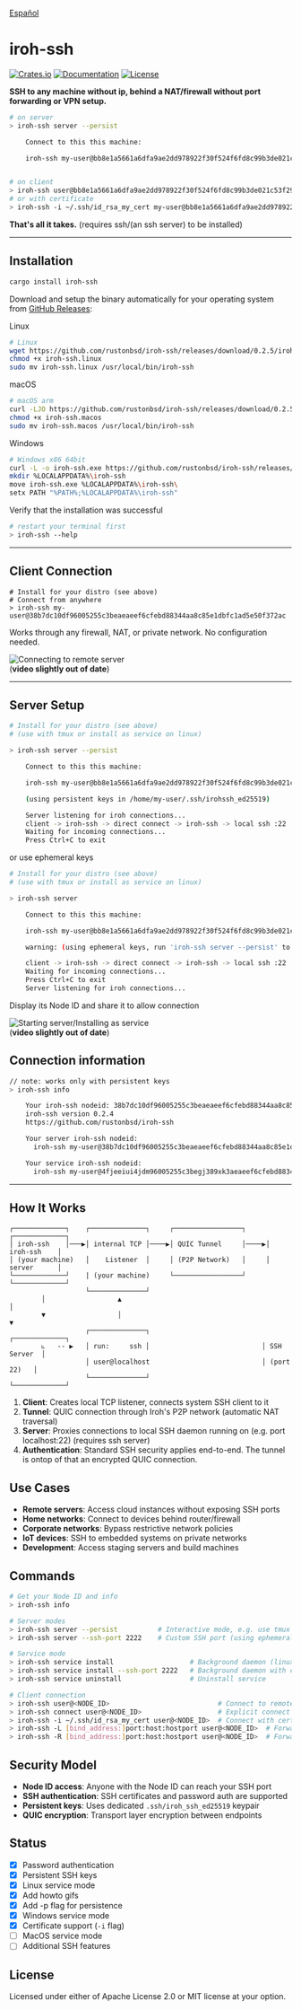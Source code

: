 [Español](README_es.md)
# iroh-ssh

[![Crates.io](https://img.shields.io/crates/v/iroh-ssh.svg)](https://crates.io/crates/iroh-ssh)
[![Documentation](https://docs.rs/iroh-ssh/badge.svg)](https://docs.rs/iroh-ssh)
[![License](https://img.shields.io/badge/license-MIT%2FApache--2.0-blue.svg)](LICENSE)

**SSH to any machine without ip, behind a NAT/firewall without port forwarding or VPN setup.**

```bash
# on server
> iroh-ssh server --persist

    Connect to this this machine:

    iroh-ssh my-user@bb8e1a5661a6dfa9ae2dd978922f30f524f6fd8c99b3de021c53f292aae74330


# on client
> iroh-ssh user@bb8e1a5661a6dfa9ae2dd978922f30f524f6fd8c99b3de021c53f292aae74330
# or with certificate
> iroh-ssh -i ~/.ssh/id_rsa_my_cert my-user@bb8e1a5661a6dfa9ae2dd978922f30f524f6fd8c99b3de021c53f292aae74330
```

**That's all it takes.** (requires ssh/(an ssh server) to be installed)

---

## Installation

```bash
cargo install iroh-ssh
```

Download and setup the binary automatically for your operating system from [GitHub Releases](https://github.com/rustonbsd/iroh-ssh/releases):

Linux
```bash
# Linux
wget https://github.com/rustonbsd/iroh-ssh/releases/download/0.2.5/iroh-ssh.linux
chmod +x iroh-ssh.linux
sudo mv iroh-ssh.linux /usr/local/bin/iroh-ssh
```

macOS
```bash
# macOS arm
curl -LJO https://github.com/rustonbsd/iroh-ssh/releases/download/0.2.5/iroh-ssh.macos
chmod +x iroh-ssh.macos
sudo mv iroh-ssh.macos /usr/local/bin/iroh-ssh
```

Windows
```bash
# Windows x86 64bit
curl -L -o iroh-ssh.exe https://github.com/rustonbsd/iroh-ssh/releases/download/0.2.5/iroh-ssh.exe
mkdir %LOCALAPPDATA%\iroh-ssh
move iroh-ssh.exe %LOCALAPPDATA%\iroh-ssh\
setx PATH "%PATH%;%LOCALAPPDATA%\iroh-ssh"
```

Verify that the installation was successful
```bash
# restart your terminal first
> iroh-ssh --help
```

---

## Client Connection

```bashPor el momento solo s
# Install for your distro (see above)
# Connect from anywhere
> iroh-ssh my-user@38b7dc10df96005255c3beaeaeef6cfebd88344aa8c85e1dbfc1ad5e50f372ac
```

Works through any firewall, NAT, or private network. No configuration needed.

![Connecting to remote server](/media/t-rec_connect.gif)
<br>
(**video slightly out of date**)


---

## Server Setup

```bash
# Install for your distro (see above)
# (use with tmux or install as service on linux)

> iroh-ssh server --persist

    Connect to this this machine:

    iroh-ssh my-user@bb8e1a5661a6dfa9ae2dd978922f30f524f6fd8c99b3de021c53f292aae74330

    (using persistent keys in /home/my-user/.ssh/irohssh_ed25519)

    Server listening for iroh connections...
    client -> iroh-ssh -> direct connect -> iroh-ssh -> local ssh :22
    Waiting for incoming connections...
    Press Ctrl+C to exit

```

or use ephemeral keys

```bash
# Install for your distro (see above)
# (use with tmux or install as service on linux)

> iroh-ssh server

    Connect to this this machine:

    iroh-ssh my-user@bb8e1a5661a6dfa9ae2dd978922f30f524f6fd8c99b3de021c53f292aae74330

    warning: (using ephemeral keys, run 'iroh-ssh server --persist' to create persistent keys)

    client -> iroh-ssh -> direct connect -> iroh-ssh -> local ssh :22
    Waiting for incoming connections...
    Press Ctrl+C to exit
    Server listening for iroh connections...

```

Display its Node ID and share it to allow connection

![Starting server/Installing as service](/media/t-rec_server_service.gif)
<br>
(**video slightly out of date**)

## Connection information
```bash
// note: works only with persistent keys
> iroh-ssh info

    Your iroh-ssh nodeid: 38b7dc10df96005255c3beaeaeef6cfebd88344aa8c85e1dbfc1ad5e50f372ac
    iroh-ssh version 0.2.4
    https://github.com/rustonbsd/iroh-ssh

    Your server iroh-ssh nodeid:
      iroh-ssh my-user@38b7dc10df96005255c3beaeaeef6cfebd88344aa8c85e1dbfc1ad5e50f372ac

    Your service iroh-ssh nodeid:
      iroh-ssh my-user@4fjeeiui4jdm96005255c3begj389xk3aeaeef6cfebd88344aa8c85e1dbfc1ad
```

---



## How It Works

```
┌─────────────┐    ┌──────────────┐     ┌─────────────────┐     ┌─────────────┐
│ iroh-ssh    │───▶│ internal TCP │────▶│ QUIC Tunnel     │────▶│ iroh-ssh    │
│ (your machine)   │    Listener  │     │ (P2P Network)   │     │ server      │
└─────────────┘    | (your machine)     └─────────────────┘     └─────────────┘
                   └──────────────┘
        │                  ▲                                           │
        ▼                  │                                           ▼
                   ┌──────────────┐                            ┌─────────────┐
        ⦜   -- ▶   │ run:     ssh │                            │ SSH Server  │
                   │ user@localhost                            │ (port 22)   │
                   └──────────────┘                            └─────────────┘
```

1. **Client**: Creates local TCP listener, connects system SSH client to it
2. **Tunnel**: QUIC connection through Iroh's P2P network (automatic NAT traversal)
3. **Server**: Proxies connections to local SSH daemon running on (e.g. port localhost:22) (requires ssh server)
4. **Authentication**: Standard SSH security applies end-to-end. The tunnel is ontop of that an encrypted QUIC connection.

## Use Cases

- **Remote servers**: Access cloud instances without exposing SSH ports
- **Home networks**: Connect to devices behind router/firewall
- **Corporate networks**: Bypass restrictive network policies
- **IoT devices**: SSH to embedded systems on private networks
- **Development**: Access staging servers and build machines

## Commands

```bash
# Get your Node ID and info
> iroh-ssh info

# Server modes
> iroh-ssh server --persist          # Interactive mode, e.g. use tmux (default SSH port 22)
> iroh-ssh server --ssh-port 2222    # Custom SSH port (using ephemeral keys)

# Service mode
> iroh-ssh service install                   # Background daemon (linux and windows only, default port 22)
> iroh-ssh service install --ssh-port 2222   # Background daemon with custom SSH port
> iroh-ssh service uninstall                 # Uninstall service

# Client connection
> iroh-ssh user@<NODE_ID>                           # Connect to remote server
> iroh-ssh connect user@<NODE_ID>                   # Explicit connect command
> iroh-ssh -i ~/.ssh/id_rsa_my_cert user@<NODE_ID>  # Connect with certificate
> iroh-ssh -L [bind_address:]port:host:hostport user@<NODE_ID>  # Forward connections made to client (bind_addr:port) to server (host:hostport)
> iroh-ssh -R [bind_address:]port:host:hostport user@<NODE_ID>  # Forward connections made to server (bind_addr:port) to client (host:hostport)

```

## Security Model

- **Node ID access**: Anyone with the Node ID can reach your SSH port
- **SSH authentication**: SSH certificates and password auth are supported
- **Persistent keys**: Uses dedicated `.ssh/iroh_ssh_ed25519` keypair
- **QUIC encryption**: Transport layer encryption between endpoints

## Status

- [x] Password authentication
- [x] Persistent SSH keys
- [x] Linux service mode
- [x] Add howto gifs
- [x] Add -p flag for persistence
- [x] Windows service mode
- [x] Certificate support (`-i` flag)
- [ ] MacOS service mode
- [ ] Additional SSH features

## License

Licensed under either of Apache License 2.0 or MIT license at your option.
